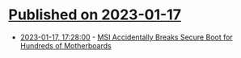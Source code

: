# [Published on 2023-01-17](index.md)

* [2023-01-17, 17:28:00](https://tech.slashdot.org/story/23/01/17/1728239/msi-accidentally-breaks-secure-boot-for-hundreds-of-motherboards?utm_source=rss1.0mainlinkanon&utm_medium=feed) - [MSI Accidentally Breaks Secure Boot for Hundreds of Motherboards](https://tech.slashdot.org/story/23/01/17/1728239/msi-accidentally-breaks-secure-boot-for-hundreds-of-motherboards?utm_source=rss1.0mainlinkanon&utm_medium=feed)
